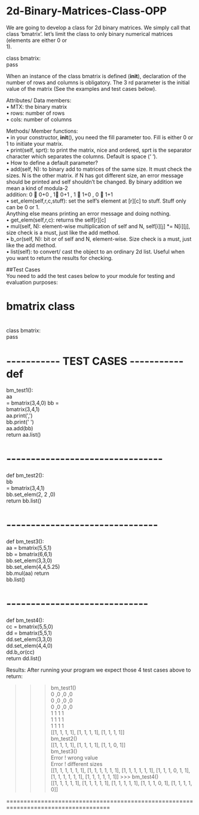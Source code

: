 # 2d-Binary-Matrices-Class-OPP
   
We are going to develop a class for 2d binary matrices.  We simply call that class ‘bmatrix’.
let’s limit the class to only binary numerical matrices (elements are either 0 or   
1).    
  
class bmatrix:          
       pass  
      
   
When an instance of the class bmatrix is defined (__init__), declaration of the number of
rows and columns is obligatory. The 3
rd
 parameter is the initial value of the matrix (See 
the examples and test cases below).   
   
Attributes/ Data members:    
• MTX: the binary matrix   
• rows: number of rows   
• cols: number of columns   
   
Methods/ Member functions:   
• in your constructor, __init__(), you need the fill parameter too. Fill is either 0 or 1 to
initiate your matrix.   
• print(self, sprt): to print the matrix, nice and ordered, sprt is the separator character
which separates the columns. Default is space (‘ ‘).   
• How to define a default parameter?   
• add(self, N): to binary add to matrices of the same size. It must check the sizes. N is
the other matrix. if N has got different size, an error message should be printed and 
self shouldn’t be changed. By binary addition we mean a kind of  modula-2  
addition: 0  0+0 , 1 0+1 , 1  1+0 , 0  1+1   
• set_elem(self,r,c,stuff): set the self’s element at [r][c] to stuff. Stuff only can be 0 or 1.  
Anything else means printing an error message and doing nothing.    
• get_elem(self,r,c): returns the self[r][c]   
• mul(self, N): element-wise multiplication of self and N, self[i][j] *= N[i][j], size check is a
must, just like the add method.   
• b_or(self, N): bit or of self and N, element-wise. Size check is a must, just like the add
method.   
• 
list(self): to convert/ cast the object to an ordinary 2d list. Useful when you want to 
return the results for checking.    

##Test Cases  
You need to add the test cases below to your module for testing and evaluation
purposes:  

#    
# bmatrix class    
#    
    
class bmatrix:    
     pass    
     
# -----------   TEST CASES  -----------   def  
bm_test1():    
aa   
=  bmatrix(3,4,0)     bb =  
bmatrix(3,4,1)    
     aa.print(',')      
bb.print(' ')      
aa.add(bb)      
return aa.list()    
    
# --------------------------------   
def bm_test2():    
bb   
=  bmatrix(3,4,1)      
bb.set_elem(2, 2 ,0)    
     return bb.list()    
    
# -------------------------------   
def bm_test3():    
     aa = bmatrix(5,5,1)      
bb = bmatrix(6,6,1)      
bb.set_elem(3,3,0)      
bb.set_elem(4,4,5.25)      
bb.mul(aa)     return  
bb.list()    
# -----------------------------   
def bm_test4():    
     cc = bmatrix(5,5,0)      
dd = bmatrix(5,5,1)      
dd.set_elem(3,3,0)       
dd.set_elem(4,4,0)      
dd.b_or(cc)    
     return dd.list()    
  
 Results: After running your program we expect those 4 test cases above to return:    
    
>>> bm_test1()   
0 ,0 ,0 ,0   
0 ,0 ,0 ,0   
0 ,0 ,0 ,0   
1 1  1  1   
1  1  1  1   
1  1  1  1   
[[1, 1, 1, 1], [1, 1, 1, 1], [1, 1, 1, 1]]   
>>> bm_test2()   
[[1, 1, 1, 1], [1, 1, 1, 1], [1, 1, 0, 1]]   
>>> bm_test3()  
Error ! wrong value   
Error ! different sizes   
[[1, 1, 1, 1, 1, 1], [1, 1, 1, 1, 1, 1], [1, 1, 1, 1, 1, 1], [1, 1, 1, 0, 1, 1], [1, 1, 1, 1, 1, 1], [1, 1, 1, 1, 1, 1]] >>> bm_test4()   
[[1, 1, 1, 1, 1], [1, 1, 1, 1, 1], [1, 1, 1, 1, 1], [1, 1, 1, 0, 1], [1, 1, 1, 1, 0]]   
   
   
 
====================================================================================  
  
 
  
  
